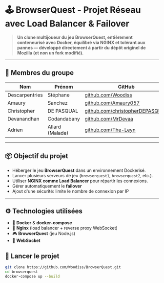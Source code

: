 # 🕹️ BrowserQuest - Projet Réseau avec Load Balancer & Failover

> **Un clone multijoueur du jeu BrowserQuest, entièrement conteneurisé avec Docker, équilibré via NGINX et tolérant aux pannes — développé directement à partir du dépôt originel de Mozilla (et non un fork modifié).**

---

## 👥 Membres du groupe

| Nom         | Prénom       | GitHub                                      |
|-------------|--------------|---------------------------------------------|
| Descarpentries | Stéphane | [github.com/Woodiss](https://github.com/Woodiss) |
| Amaury | Sanchez | [github.com/Amaury057](https://github.com/Amaury057) |
| Christopher | DE PASQUAL | [github.com/christopherDEPASQUAL](https://github.com/christopherDEPASQUAL) |
| Devanandhan | Codandabany | [github.com/MrDevaa](https://github.com/MrDevaa) |
| Adrien  | Allard (Malade)| [github.com/The-Leyn](https://github.com/The-Leyn) |

---

## 📦 Objectif du projet

- Héberger le jeu **BrowserQuest** dans un environnement Dockerisé.
- Lancer plusieurs serveurs de jeu (`browserquest1`, `browserquest2`, etc.).
- Utiliser **NGINX comme Load Balancer** pour répartir les connexions.
- Gérer automatiquement le **failover**
- Ajout d'une sécurité: limite le nombre de connexion par IP

---

## ⚙️ Technologies utilisées

- 🐳 **Docker** & **docker-compose**
- 🔁 **Nginx** (load balancer + reverse proxy WebSocket)
- 🎮 **BrowserQuest** (jeu Node.js)
- 🔧 **WebSocket**

## 🚀 Lancer le projet

```bash
git clone https://github.com/Woodiss/BrowserQuest.git
cd browserquest
docker-compose up --build
```

